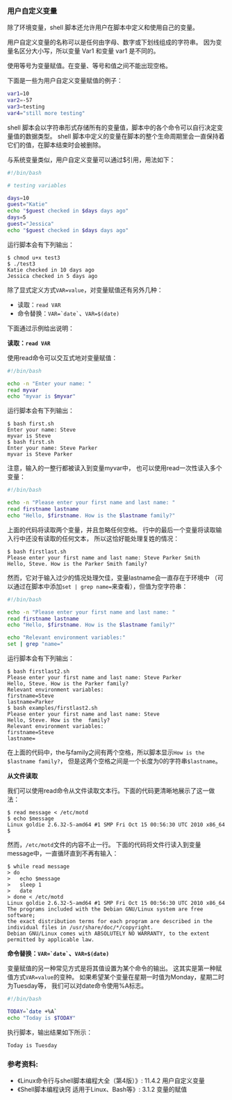 ### 用户自定义变量

除了环境变量，shell 脚本还允许用户在脚本中定义和使用自己的变量。

用户自定义变量的名称可以是任何由字母、数字或下划线组成的字符串。
因为变量名区分大小写，所以变量 Var1 和变量 var1 是不同的。

使用等号为变量赋值。在变量、等号和值之间不能出现空格。

下面是一些为用户自定义变量赋值的例子：

```bash
var1=10
var2=-57
var3=testing
var4="still more testing"
```

shell 脚本会以字符串形式存储所有的变量值，脚本中的各个命令可以自行决定变量值的数据类型。
shell 脚本中定义的变量在脚本的整个生命周期里会一直保持着它们的值，在脚本结束时会被删除。

与系统变量类似，用户自定义变量可以通过$引用，用法如下：

```bash
#!/bin/bash

# testing variables

days=10
guest="Katie"
echo "$guest checked in $days days ago"
days=5
guest="Jessica"
echo "$guest checked in $days days ago"
```

运行脚本会有下列输出：

```
$ chmod u+x test3
$ ./test3
Katie checked in 10 days ago
Jessica checked in 5 days ago
```

除了显式定义方式`VAR=value`，对变量赋值还有另外几种：
- 读取：`read VAR`
- 命令替换：`` VAR=`date` ``、`VAR=$(date)`

下面通过示例给出说明：

**读取：`read VAR`**

使用read命令可以交互式地对变量赋值：

```bash
#!/bin/bash

echo -n "Enter your name: "
read myvar
echo "myvar is $myvar"
```

运行脚本会有下列输出：

```
$ bash first.sh 
Enter your name: Steve
myvar is Steve
$ bash first.sh 
Enter your name: Steve Parker
myvar is Steve Parker
```

注意，输入的一整行都被读入到变量myvar中，
也可以使用read一次性读入多个变量：

```bash
#!/bin/bash

echo -n "Please enter your first name and last name: "
read firstname lastname
echo "Hello, $firstname. How is the $lastname family?"
```

上面的代码将读取两个变量，并且忽略任何空格。
行中的最后一个变量将读取输入行中还没有读取的任何文本，
所以这恰好能处理复姓的情况：

```
$ bash firstlast.sh
Please enter your first name and last name: Steve Parker Smith
Hello, Steve. How is the Parker Smith family?
```

然而，它对于输入过少的情况处理欠佳，变量lastname会一直存在于环境中
（可以通过在脚本中添加`set | grep name=`来查看），但值为空字符串：

```bash
#!/bin/bash

echo -n "Please enter your first name and last name: "
read firstname lastname
echo "Hello, $firstname. How is the $lastname family?"

echo "Relevant environment variables:"
set | grep "name="
```

运行脚本会有下列输出：

```
$ bash firstlast2.sh 
Please enter your first name and last name: Steve Parker
Hello, Steve. How is the Parker family?
Relevant environment variables:
firstname=Steve
lastname=Parker
$ bash examples/firstlast2.sh 
Please enter your first name and last name: Steve
Hello, Steve. How is the  family?
Relevant environment variables:
firstname=Steve
lastname=
```

在上面的代码中，the与family之间有两个空格，所以脚本显示`How is the $lastname family?`，
但是这两个空格之间是一个长度为0的字符串`$lastname`。


**从文件读取**

我们可以使用read命令从文件读取文本行。下面的代码更清晰地展示了这一做法：

```
$ read message < /etc/motd
$ echo $message
Linux goldie 2.6.32-5-amd64 #1 SMP Fri Oct 15 00:56:30 UTC 2010 x86_64
$
```

然而，`/etc/motd`文件的内容不止一行。
下面的代码将文件行读入到变量message中，一直循环直到不再有输入：

```
$ while read message
> do
>   echo $message
>   sleep 1
>   date
> done < /etc/motd
Linux goldie 2.6.32-5-amd64 #1 SMP Fri Oct 15 00:56:30 UTC 2010 x86_64
The programs included with the Debian GNU/Linux system are free software;
the exact distribution terms for each program are described in the
individual files in /usr/share/doc/*/copyright.
Debian GNU/Linux comes with ABSOLUTELY NO WARRANTY, to the extent
permitted by applicable law.
```


**命令替换：`` VAR=`date` ``、`VAR=$(date)`**

变量赋值的另一种常见方式是将其值设置为某个命令的输出。
这其实是第一种赋值方式`VAR=value`的变种。
如果希望某个变量在星期一时值为Monday，星期二时为Tuesday等，
我们可以对date命令使用%A标志。

```bash
#!/bin/bash

TODAY=`date +%A`
echo "Today is $TODAY"
```

执行脚本，输出结果如下所示：

```
Today is Tuesday
```


### 参考资料:
- 《Linux命令行与shell脚本编程大全（第4版）》: 11.4.2 用户自定义变量
- 《Shell脚本编程诀窍 适用于Linux、Bash等》: 3.1.2 变量的赋值

